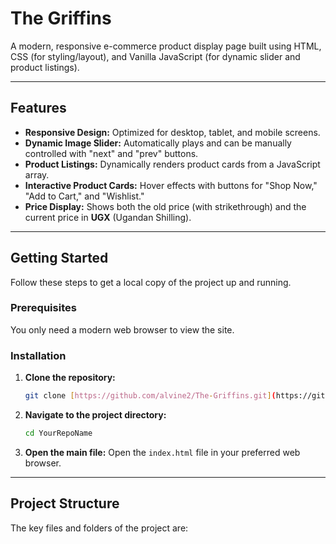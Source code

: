 # The Griffins 

A modern, responsive e-commerce product display page built using HTML, CSS (for styling/layout), and Vanilla JavaScript (for dynamic slider and product listings).

---

##  Features

* **Responsive Design:** Optimized for desktop, tablet, and mobile screens.
* **Dynamic Image Slider:** Automatically plays and can be manually controlled with "next" and "prev" buttons.
* **Product Listings:** Dynamically renders product cards from a JavaScript array.
* **Interactive Product Cards:** Hover effects with buttons for "Shop Now," "Add to Cart," and "Wishlist."
* **Price Display:** Shows both the old price (with strikethrough) and the current price in **UGX** (Ugandan Shilling).

---

##  Getting Started

Follow these steps to get a local copy of the project up and running.

### Prerequisites

You only need a modern web browser to view the site.

### Installation

1.  **Clone the repository:**
    ```bash
    git clone [https://github.com/alvine2/The-Griffins.git](https://github.com/alvine2/The-Griffins.git)
    ```
2.  **Navigate to the project directory:**
    ```bash
    cd YourRepoName
    ```
3.  **Open the main file:**
    Open the `index.html` file in your preferred web browser.

---

## Project Structure

The key files and folders of the project are: